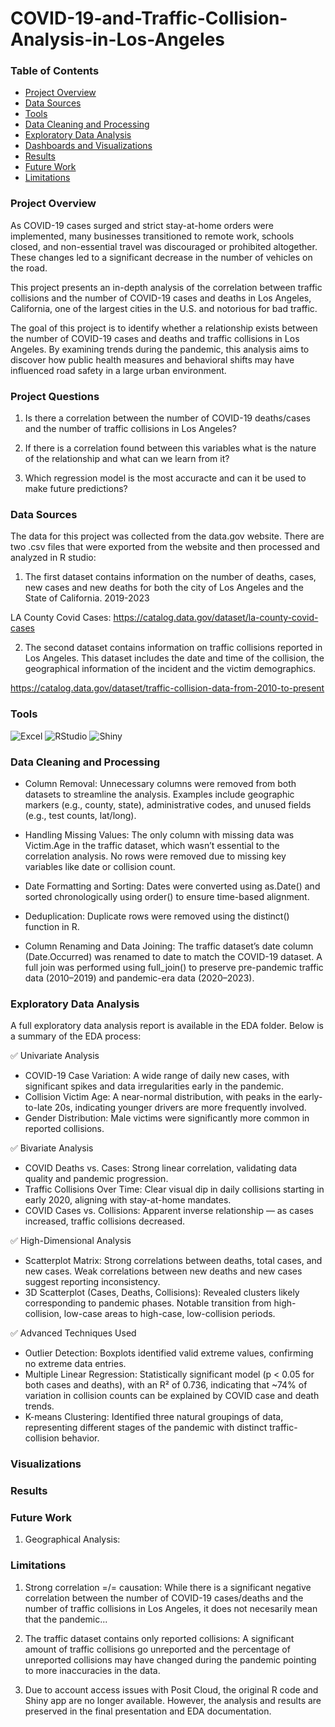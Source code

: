 # COVID-19-and-Traffic-Collision-Analysis-in-Los-Angeles

### Table of Contents

  - [Project Overview](#project-overview)
  - [Data Sources](#Data-Sources)
  - [Tools](#Tools)
  - [Data Cleaning and Processing](#Data-Cleaning-and-Processing)
  - [Exploratory Data Analysis](#Exploratory-Data-Analysis)
  - [Dashboards and Visualizations](#Dashboards-and-Visualizations)
  - [Results](#Results)
  - [Future Work](#Future-Work)
  - [Limitations](#Limitations)

### Project Overview

As COVID-19 cases surged and strict stay-at-home orders were implemented, many businesses transitioned to remote work, schools closed, and non-essential travel was discouraged or prohibited altogether. These changes led to a significant decrease in the number of vehicles on the road.

This project presents an in-depth analysis of the correlation between traffic collisions and the number of COVID-19 cases and deaths in Los Angeles, California, one of the largest cities in the U.S. and notorious for bad traffic.

The goal of this project is to identify whether a relationship exists between the number of COVID-19 cases and deaths and traffic collisions in Los Angeles. By examining trends during the pandemic, this analysis aims to discover how public health measures and behavioral shifts may have influenced road safety in a large urban environment.

### Project Questions

1. Is there a correlation between the number of COVID-19 deaths/cases and the number of traffic collisions in Los Angeles?
  
2. If there is a correlation found between this variables what is the nature of the relationship and what can we learn from it?

3. Which regression model is the most accuracte and can it be used to make future predictions?

### Data Sources

The data for this project was collected from the data.gov website. There are two .csv files that were exported from the website and then processed and analyzed in R studio:

1. The first dataset contains information on the number of deaths, cases, new cases and new deaths for both the city of Los Angeles and the State of California.
2019-2023

LA County Covid Cases: https://catalog.data.gov/dataset/la-county-covid-cases

2. The second dataset contains information on traffic collisions reported in Los Angeles. This dataset includes the date and time of the collision, the geographical information of the incident and the victim demographics.
 
https://catalog.data.gov/dataset/traffic-collision-data-from-2010-to-present

### Tools

![Excel](https://img.shields.io/badge/Microsoft_Excel-217346?style=for-the-badge&logo=microsoft-excel&logoColor=white)
![RStudio](https://img.shields.io/badge/RStudio-75AADB?style=for-the-badge&logo=rstudio&logoColor=white)
![Shiny](https://img.shields.io/badge/Shiny-R%20Framework-006cab?style=for-the-badge&logo=r&logoColor=white)

  
### Data Cleaning and Processing

- Column Removal: Unnecessary columns were removed from both datasets to streamline the analysis. Examples include geographic markers (e.g., county, state), administrative codes, and unused fields (e.g., test counts, lat/long).

- Handling Missing Values: The only column with missing data was Victim.Age in the traffic dataset, which wasn’t essential to the correlation analysis. No rows were removed due to missing key variables like date or collision count.

- Date Formatting and Sorting: Dates were converted using as.Date() and sorted chronologically using order() to ensure time-based alignment.

- Deduplication: Duplicate rows were removed using the distinct() function in R.

- Column Renaming and Data Joining: The traffic dataset’s date column (Date.Occurred) was renamed to date to match the COVID-19 dataset. A full join was performed using full_join() to preserve pre-pandemic traffic data (2010–2019) and pandemic-era data (2020–2023).


### Exploratory Data Analysis

A full exploratory data analysis report is available in the EDA folder. Below is a summary of the EDA process:

✅ Univariate Analysis

- COVID-19 Case Variation: A wide range of daily new cases, with significant spikes and data irregularities early in the pandemic.
- Collision Victim Age: A near-normal distribution, with peaks in the early-to-late 20s, indicating younger drivers are more frequently involved.
- Gender Distribution: Male victims were significantly more common in reported collisions.

✅ Bivariate Analysis

- COVID Deaths vs. Cases: Strong linear correlation, validating data quality and pandemic progression.
- Traffic Collisions Over Time: Clear visual dip in daily collisions starting in early 2020, aligning with stay-at-home mandates.
- COVID Cases vs. Collisions: Apparent inverse relationship — as cases increased, traffic collisions decreased.

✅ High-Dimensional Analysis

- Scatterplot Matrix: Strong correlations between deaths, total cases, and new cases. Weak correlations between new deaths and new cases suggest reporting inconsistency.
- 3D Scatterplot (Cases, Deaths, Collisions): Revealed clusters likely corresponding to pandemic phases. Notable transition from high-collision, low-case areas to high-case, low-collision periods.

✅ Advanced Techniques Used

- Outlier Detection: Boxplots identified valid extreme values, confirming no extreme data entries.
- Multiple Linear Regression: Statistically significant model (p < 0.05 for both cases and deaths), with an R² of 0.736, indicating that ~74% of variation in collision counts can be explained by COVID case and death trends.
- K-means Clustering: Identified three natural groupings of data, representing different stages of the pandemic with distinct traffic-collision behavior.

### Visualizations




### Results



### Future Work

1. Geographical Analysis:

### Limitations

1. Strong correlation =/= causation: While there is a significant negative correlation between the number of COVID-19 cases/deaths and the number of traffic collisions in Los Angeles, it does not necesarily mean that the pandemic...
   
2. The traffic dataset contains only reported collisions: A significant amount of traffic collisions go unreported and the percentage of unreported collisions may have changed during the pandemic pointing to more inaccuracies in the data.

3. Due to account access issues with Posit Cloud, the original R code and Shiny app are no longer available. However, the analysis and results are preserved in the final presentation and EDA documentation.
